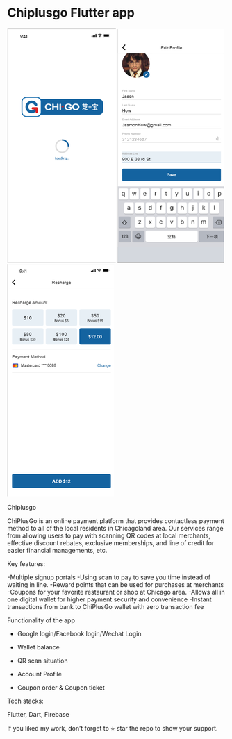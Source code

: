 # Chiplusgo Flutter app

![alt text](https://github.com/Rolemodel01291/chiplusgo-client-app/blob/master/blobs/client1.png?raw=true)
![alt text](https://github.com/Rolemodel01291/chiplusgo-client-app/blob/master/blobs/client04.png?raw=true)
![alt text](https://github.com/Rolemodel01291/chiplusgo-client-app/blob/master/blobs/client03.png?raw=true)

Chiplusgo

ChiPlusGo is an online payment platform that provides contactless payment method to all of the local residents in Chicagoland area. Our services range from allowing users to pay with scanning QR codes at local merchants, effective discount rebates, exclusive memberships, and line of credit for easier financial managements, etc.

Key features:

-Multiple signup portals
-Using scan to pay to save you time instead of waiting in line.
-Reward points that can be used for purchases at merchants
-Coupons for your favorite restaurant or shop at Chicago area.
-Allows all in one digital wallet for higher payment security and convenience
-Instant transactions from bank to ChiPlusGo wallet with zero transaction fee


Functionality of the app

- Google login/Facebook login/Wechat Login

- Wallet balance

- QR scan situation

- Account Profile

- Coupon order & Coupon ticket

Tech stacks:

Flutter, Dart, Firebase

If you liked my work, don’t forget to ⭐ star the repo to show your support.
